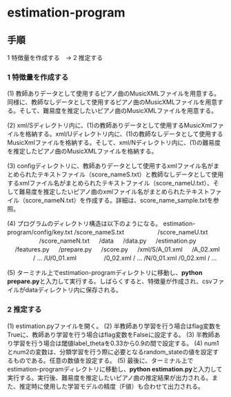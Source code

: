 # estimation-program

## 手順
1 特徴量を作成する　→ 2 推定する

### 1 特徴量を作成する
(1) 教師ありデータとして使用するピアノ曲のMusicXMLファイルを用意する。同様に、教師なしデータとして使用するピアノ曲のMusicXMLファイルを用意する。そして、難易度を推定したいピアノ曲のMusicXMLファイルを用意する。

(2) xml/Sディレクトリ内に、(1)の教師ありデータとして使用するMusicXmlファイルを格納する。xml/Uディレクトリ内に、(1)の教師なしデータとして使用するMusicXmlファイルを格納する。そして、xml/Nディレクトリ内に、(1)の難易度を推定したピアノ曲のMusicXMLファイルを格納する。

(3) configディレクトリに、教師ありデータとして使用するxmlファイル名がまとめられたテキストファイル（score_nameS.txt）と教師なしデータとして使用するxmlファイル名がまとめられたテキストファイル（score_nameU.txt）、そして難易度を推定したいピアノ曲のxmlファイル名がまとめられたテキストファイル（score_nameN.txt）を作成する。詳細は、score_name_sample.txtを参照。

(4) プログラムのディレクトリ構造は以下のようになる。
estimation-program/config/key.txt
                         /score_nameS.txt
　　　　　                 /score_nameU.txt
　　　　　                 /score_nameN.txt
　                /data
　                /data.py
　                /estimation.py
　                /features.py
　                /prepare.py
　                /score.py
　                /xml/S/A_01.xml
　                      /A_02.xml
　　　　                 / ...
                      /U/0_01.xml
　　　　                 /0_02.xml
                        / ...
                      /N/0_01.xml
                        /0_02.xml
                        / ...

(5) ターミナル上でestimation-programディレクトリに移動し、**python prepare.py**と入力して実行する。しばらくすると、特徴量が作成され、csvファイルがdataディレクトリ内に保存される。

### 2 推定する
(1) estimation.pyファイルを開く。
(2) 半教師あり学習を行う場合はflag変数をTrueに、教師あり学習を行う場合はflag変数をFalseに設定する。
(3) 半教師あり学習を行う場合は閾値label_thetaを0.33から0.9の間で設定する。
(4) num1とnum2の変数は、分類学習を行う際に必要となるrandom_stateの値を設定するものである。任意の数値を設定する。
(5) 最後に、ターミナル上でestimation-programディレクトリに移動し、**python estimation.py**と入力して実行する。実行後、難易度を推定したいピアノ曲の推定結果が出力される。また、推定時に使用した学習モデルの精度（F値）も合わせて出力される。
